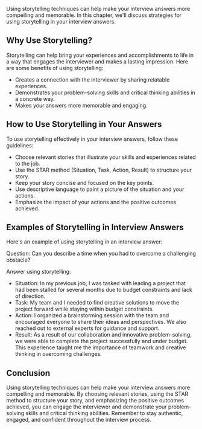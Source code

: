 
Using storytelling techniques can help make your interview answers more compelling and memorable. In this chapter, we'll discuss strategies for using storytelling in your interview answers.

Why Use Storytelling?
---------------------

Storytelling can help bring your experiences and accomplishments to life in a way that engages the interviewer and makes a lasting impression. Here are some benefits of using storytelling:

* Creates a connection with the interviewer by sharing relatable experiences.
* Demonstrates your problem-solving skills and critical thinking abilities in a concrete way.
* Makes your answers more memorable and engaging.

How to Use Storytelling in Your Answers
---------------------------------------

To use storytelling effectively in your interview answers, follow these guidelines:

* Choose relevant stories that illustrate your skills and experiences related to the job.
* Use the STAR method (Situation, Task, Action, Result) to structure your story.
* Keep your story concise and focused on the key points.
* Use descriptive language to paint a picture of the situation and your actions.
* Emphasize the impact of your actions and the positive outcomes achieved.

Examples of Storytelling in Interview Answers
---------------------------------------------

Here's an example of using storytelling in an interview answer:

Question: Can you describe a time when you had to overcome a challenging obstacle?

Answer using storytelling:

* Situation: In my previous job, I was tasked with leading a project that had been stalled for several months due to budget constraints and lack of direction.
* Task: My team and I needed to find creative solutions to move the project forward while staying within budget constraints.
* Action: I organized a brainstorming session with the team and encouraged everyone to share their ideas and perspectives. We also reached out to external experts for guidance and support.
* Result: As a result of our collaboration and innovative problem-solving, we were able to complete the project successfully and under budget. This experience taught me the importance of teamwork and creative thinking in overcoming challenges.

Conclusion
----------

Using storytelling techniques can help make your interview answers more compelling and memorable. By choosing relevant stories, using the STAR method to structure your story, and emphasizing the positive outcomes achieved, you can engage the interviewer and demonstrate your problem-solving skills and critical thinking abilities. Remember to stay authentic, engaged, and confident throughout the interview process.
